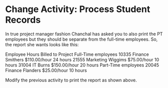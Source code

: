 # Change Activity: Process Student Records


In true project manager fashion Chanchal has asked you to also print the PT employees but they should be separate from the full-time employees. So, the report she wants looks like this:

Employee Hours Billed to Project
Full-Time employees
    10335 Finance    Smithers  $110.00/hour 24 hours
    21555 Marketing  Wiggims   $75.00/hour  10 hours
    31004 IT         Burns     $150.00/hour 20 hours
Part-Time employees
   20045 Finance     Flanders  $25.00/hour  10 hours
   
Modify the previous activity to print the report as shown above.
   